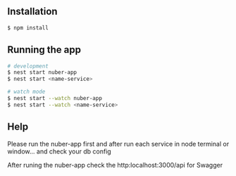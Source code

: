 ## Installation

```bash
$ npm install
```

## Running the app 

```bash
# development
$ nest start nuber-app
$ nest start <name-service>

# watch mode
$ nest start --watch nuber-app
$ nest start --watch <name-service>
```

## Help

Please run the nuber-app first and after run each service in node terminal or window... and check your db config

After runing the nuber-app check the http:localhost:3000/api for Swagger 
